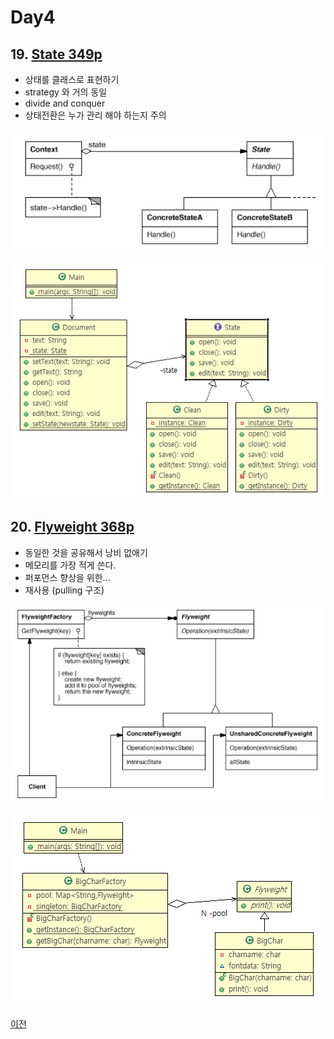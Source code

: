 # Day4

## 19. [State 349p](../be_State2)
- 상태를 클래스로 표현하기
- strategy 와 거의 동일
- divide and conquer
- 상태전환은 누가 관리 해야 하는지 주의


![State](../be_State2/im.PNG)

![State](../be_State2/img.PNG)

## 20. [Flyweight 368p](../st_Flyweight2)
- 동일한 것을 공유해서 낭비 없애기
- 메모리를 가장 적게 쓴다.
- 퍼포먼스 향상을 위한...
- 재사용 (pulling 구조)


![Flyweight](../st_Flyweight2/im.PNG)

![Flyweight](../st_Flyweight2/img.PNG)



[이전](./day3.md)